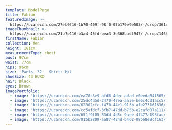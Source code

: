 ```yaml
---
template: ModelPage
title: Fabian
featuredImage: >-
  https://ucarecdn.com/27eb0f16-1b70-409f-98f0-07b179e9e503/-/crop/361x234/0,0/-/preview/
imageThumbnail: >-
  https://ucarecdn.com/21b7e116-b3a4-45fd-bea3-3e368badf947/-/crop/1468x1780/0,0/-/preview/
firstName: Fabian
collection: Men
height: 181cm
measurementType: chest
bust: 97cm
waist: 77cm
hips: 96cm
size: 'Pants: 32   Shirt: M/L'
shoeSize: 43 EURO
hair: Black
eyes: Brown
imagePortfolio:
  - image: 'https://ucarecdn.com/ea78c3e9-afd6-4dec-adad-e0eeda64f565/'
  - image: 'https://ucarecdn.com/25dc4d5d-2470-47ea-aa3e-be6c4c31acc5/'
  - image: 'https://ucarecdn.com/62302cfc-f470-44e1-915b-afe273161636/'
  - image: 'https://ucarecdn.com/cc5afdcf-3fb7-47dd-b75b-e2cafd07a111/'
  - image: 'https://ucarecdn.com/651f9f05-83dd-4d5c-9aee-4f477a198fac/'
  - image: 'https://ucarecdn.com/015b2809-aa87-424d-b462-08b68e8cf163/'
---
```



